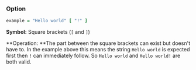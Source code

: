 ### Option

```ruby
example = "Hello world" [ "!" ]
```

**Symbol:** Square brackets \(`[` and `]`\)

**Operation: **The part between the square brackets can exist but doesn't have to. In the example above this means the string `Hello world` is expected first then `!` can immediately follow. So `Hello world` and `Hello world!` are both valid.

